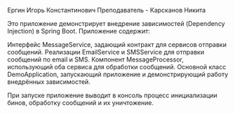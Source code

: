Ергин Игорь Константинович
Преподаватель - Карсканов Никита

Это приложение демонстрирует внедрение зависимостей (Dependency Injection) в Spring Boot.
Приложение содержит:

Интерфейс MessageService, задающий контракт для сервисов отправки сообщений.
Реализации EmailService и SMSService для отправки сообщений по email и SMS.
Компонент MessageProcessor, использующий оба сервиса для обработки сообщений.
Основной класс DemoApplication, запускающий приложение и демонстрирующий работу внедрённых зависимостей.

При запуске приложение выводит в консоль процесс инициализации бинов, обработку сообщений и их уничтожение.
